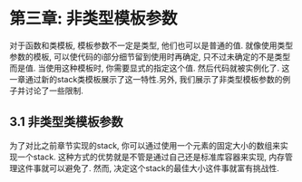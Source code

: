 # 第三章: 非类型模板参数

对于函数和类模板, 模板参数不一定是类型, 他们也可以是普通的值. 就像使用类型参数的模板, 可以使代码的i部分细节留到使用时再确定, 只不过未确定的不是类型而是值. 当使用这种模板时, 你需要显式的指定这个值. 然后代码就被实例化了. 这一章通过新的stack类模板展示了这一特性.另外, 我们展示了非类型模板参数的例子并讨论了一些限制. 



## 3.1 非类型类模板参数

为了对比之前章节实现的stack, 你可以通过使用一个元素的固定大小的数组来实现一个stack. 这种方式的优势就是不管是通过自己还是标准库容器来实现, 内存管理这件事就可以避免了. 然而, 决定这个stack的最佳大小这件事就富有挑战性. 